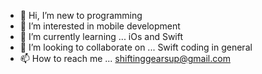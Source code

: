 - 👋 Hi, I’m new to programming
- 👀 I’m interested in mobile development
- 🌱 I’m currently learning ... iOs and Swift
- 💞️ I’m looking to collaborate on ... Swift coding in general
- 📫 How to reach me ... shiftinggearsup@gmail.com

<!---
shiftinggears/shiftinggears is a ✨ special ✨ repository because its `README.md` (this file) appears on your GitHub profile.
You can click the Preview link to take a look at your changes.
--->
